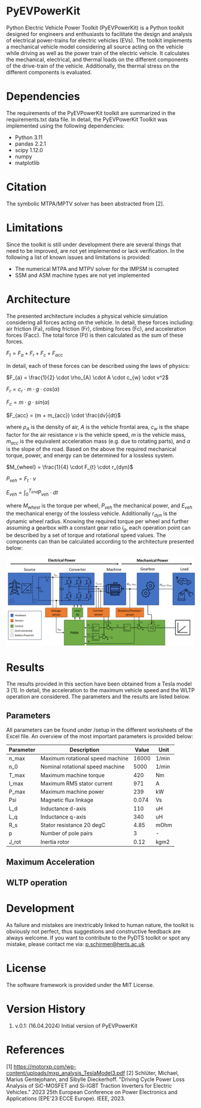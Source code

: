 # PyEVPowerKit
Python Electric Vehicle Power Toolkit (PyEVPowerKit) is a Python toolkit designed for engineers and enthusiasts to 
facilitate the design and analysis of electrical power-trains for electric vehicles (EVs). The toolkit implements a
mechanical vehicle model considering all source acting on the vehicle while driving as well as the power train of the 
electric vehicle. It calculates the mechanical, electrical, and thermal loads on the different components of the drive-train
of the vehicle. Additionally, the thermal stress on the different components is evaluated.


# Dependencies
The requirements of the PyEVPowerKit toolkit are summarized in the requirements.txt data file. In detail, the PyEVPowerKit
Toolkit was implemented using the following dependencies:
- Python 3.11
- pandas 2.2.1
- scipy 1.12.0
- numpy
- matplotlib


# Citation 
The symbolic MTPA/MPTV solver has been abstracted from [2].


# Limitations
Since the toolkit is still under development there are several things that need to be improved, are not yet implemented 
or lack verification. In the following a list of known issues and limitations is provided:
- The numerical MTPA and MTPV solver for the IMPSM is corrupted
- SSM and ASM machine types are not yet implemented

# Architecture
The presented architecture includes a physical vehicle simulation considering all forces acting on the vehicle. In detail,
these forces including: air friction (Fa), rolling friction (Fr), climbing forces (Fc), and acceleration forces (Facc).
The total force (Ft) is then calculated as the sum of these forces.

$F_{t} = F_{a} + F_{r} + F_{c} + F_{acc}$                                       

In detail, each of these forces can be described using the laws of physics:

$F_{a} = \frac{1}{2} \cdot \rho_{A} \cdot A \cdot c_{w} \cdot v^2$                

$F_{r} = c_{r} \cdot m \cdot g \cdot cos(\alpha)$                             

$F_{c} = m \cdot g \cdot sin(\alpha)$                                          

$F_{acc} = (m + m_{acc}) \cdot \frac{dv}{dt}$                                   

where $\rho_{A}$ is the density of air, $A$ is the vehicle frontal area, $c_{w}$ is the shape factor for the air resistance
$v$ is the vehicle speed, $m$ is the vehicle mass, $m_{acc}$ is the equivalent acceleration mass (e.g. due to rotating 
parts), and $\alpha$ is the slope of the road. Based on the above the required mechanical torque, power, and energy can 
be determined for a lossless system.

$M_{wheel} = \frac{1}{4} \cdot F_{t} \cdot r_{dyn}$     

$P_{veh} = F_{t} \cdot v$  

$E_{veh} = \int_{0}^{T_{end}} P_{veh} \cdot dt$                                                             

where $M_{wheel}$ is the torque per wheel, $P_{veh}$ the mechanical power, and $E_{veh}$ the mechanical energy of the 
lossless vehicle. Additionally $r_{dyn}$ is the dynamic wheel radius. Knowing the required torque per wheel and further
assuming a gearbox with a constant gear ratio $i_{g}$, each operation point can be described by a set of torque and rotational 
speed values. The components can than be calculated according to the architecture presented below:

![img.png](img.png)

# Results
The results provided in this section have been obtained from a Tesla model 3 [1]. In detail, the acceleration to the 
maximum vehicle speed and the WLTP operation are considered. The parameters and the results are listed below.

## Parameters
All parameters can be found under /setup in the different worksheets of the Excel file. An overview of the most important
parameters is provided below:

| Parameter | Description                      | Value | Unit  |
|-----------|----------------------------------|-------|-------|
| n_max     | Maximum rotational speed machine | 16000 | 1/min |
| n_0       | Nominal rotational speed machine | 5000  | 1/min |
| T_max     | Maximum machine torque           | 420   | Nm    |
| I_max     | Maximum RMS stator current       | 971   | A     |
| P_max     | Maximum machine power            | 239   | kW    |
| Psi       | Magnetic flux linkage            | 0.074 | Vs    |
| L_d       | Inductance d-axis                | 110   | uH    |
| L_q       | Inductance q-axis                | 340   | uH    |
| R_s       | Stator resistance 20 degC        | 4.85  | mOhm  |
| p         | Number of pole pairs             | 3     | -     |
| J_rot     | Inertia rotor                    | 0.12  | kgm2  |

## Maximum Acceleration

## WLTP operation

# Development
As failure and mistakes are inextricably linked to human nature, the toolkit is obviously not perfect, 
thus suggestions and constructive feedback are always welcome. If you want to contribute to the PyDTS
toolkit or spot any mistake, please contact me via: p.schirmer@herts.ac.uk


# License
The software framework is provided under the MIT License.


# Version History
1) v.0.1: (16.04.2024) Initial version of PyEVPowerKit

# References
[1] https://motorxp.com/wp-content/uploads/mxp_analysis_TeslaModel3.pdf
[2] Schlüter, Michael, Marius Gentejohann, and Sibylle Dieckerhoff. "Driving Cycle Power Loss Analysis of SiC-MOSFET 
and Si-IGBT Traction Inverters for Electric Vehicles." 2023 25th European Conference on Power Electronics and
Applications (EPE'23 ECCE Europe). IEEE, 2023.
